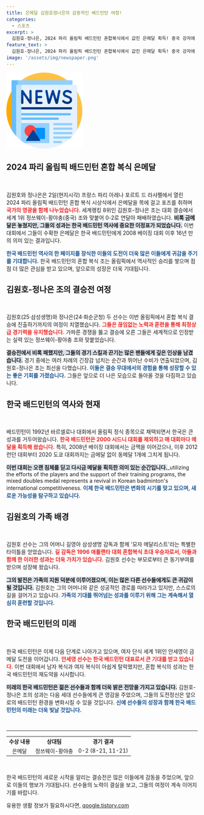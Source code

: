 ```yaml
---
title: 은메달 김원호정나은의 감동적인 배드민턴 여정!
categories:
  - 스포츠
excerpt: >
  김원호-정나은, 2024 파리 올림픽 배드민턴 혼합복식에서 값진 은메달 획득! 중국 강자에 패했지만, 16년 만의 메달 수확으로 한국 배드민턴의 희망을 불러일으켰다.
feature_text: >
  김원호-정나은, 2024 파리 올림픽 배드민턴 혼합복식에서 값진 은메달 획득! 중국 강자에 패했지만, 16년 만의 메달 수확으로 한국 배드민턴의 희망을 불러일으켰다.
image: '/assets/img/newspaper.png'
---
```


<p><img src="/assets/img/newspaper.png" alt="kimp 속보" /></p>

<h2 data-ke-size="size26">2024 파리 올림픽 배드민턴 혼합 복식 은메달</h2>

<p data-ke-size="size16">&nbsp;</p>

<p>김원호와 정나은은 2일(현지시각) 프랑스 파리 아레나 포르트 드 라샤펠에서 열린 2024 파리 올림픽 배드민턴 혼합 복식 시상식에서 은메달을 목에 걸고 포즈를 취하며 <b><span style="color: #ee2323;">국가의 영광을 함께 나누었습니다.</span></b> 세계랭킹 8위인 김원호-정나은 조는 대회 결승에서 세계 1위 정쓰웨이-황야충(중국) 조와 맞붙어 0-2로 연달아 패배하였습니다. <b><span style="background-color: #21538527;">비록 금메달은 놓쳤지만, 그들의 성과는 한국 배드민턴 역사에 중요한 이정표가 되었습니다.</span></b> 이번 대회에서 그들이 수확한 은메달은 한국 배드민턴에게 2008 베이징 대회 이후 16년 만의 의미 있는 결과입니다. </p>

<p><b><span style="color: #1a5490;">한국 배드민턴 역사의 한 페이지를 장식한 이들의 도전이 더욱 많은 이들에게 귀감을 주기를 기대합니다.</span></b> 한국 배드민턴의 혼합 복식 조는 올림픽에서 역사적인 승리를 쌓으며 점점 더 많은 관심을 받고 있으며, 앞으로의 성장은 더욱 기대됩니다. </p>

<h2 data-ke-size="size26">김원호-정나은 조의 결승전 여정</h2>

<p data-ke-size="size16">&nbsp;</p>

<p>김원호(25·삼성생명)와 정나은(24·화순군청) 두 선수는 이번 올림픽에서 혼합 복식 결승에 진출하기까지의 여정이 치열했습니다. <b><span style="color: #ee2323;">그들은 끊임없는 노력과 훈련을 통해 최정상급 경기력을 유지했습니다.</span></b> 가파른 경쟁을 뚫고 결승에 오른 그들은 세계적으로 인정받는 실력 있는 정쓰웨이-황야충 조와 맞붙었습니다. </p>

<p><b><span style="background-color: #21538527;">결승전에서 비록 패했지만, 그들의 경기 스킬과 끈기는 많은 팬들에게 깊은 인상을 남겼습니다.</span></b> 경기 중에는 여러 차례의 긴장감 넘치는 순간과 뛰어난 수비가 연출되었으며, 김원호-정나은 조는 최선을 다했습니다. <b><span style="color: #1a5490;">이들은 결승 무대에서의 경험을 통해 성장할 수 있는 좋은 기회를 가졌습니다.</span></b> 그들은 앞으로 더 나은 모습으로 돌아올 것을 다짐하고 있습니다. </p>

<h2 data-ke-size="size26">한국 배드민턴의 역사와 현재</h2>

<p data-ke-size="size16">&nbsp;</p>

<p>배드민턴이 1992년 바르셀로나 대회에서 올림픽 정식 종목으로 채택되면서 한국은 큰 성과를 거두어왔습니다. <b><span style="color: #ee2323;">한국 배드민턴은 2000 시드니 대회를 제외하고 매 대회마다 메달을 획득해 왔습니다.</span></b> 특히, 2008년 베이징 대회에서는 금맥을 이어갔으나, 이후 2012 런던 대회부터 2020 도쿄 대회까지는 금메달 없이 동메달 1개에 그치게 됩니다.</p>

<p><b><span style="background-color: #21538527;">이번 대회는 오랜 침체를 딛고 다시금 메달을 획득한 의미 있는 순간입니다.</span></b>_utilizing the efforts of the players and the support of their training programs, the mixed doubles medal represents a revival in Korean badminton's international competitiveness. <b><span style="color: #1a5490;">이제 한국 배드민턴은 변화의 시기를 맞고 있으며, 새로운 가능성을 탐구하고 있습니다.</span></b> </p>

<h2 data-ke-size="size26">김원호의 가족 배경</h2>

<p data-ke-size="size16">&nbsp;</p>

<p>김원호 선수는 그의 어머니 길영아 삼성생명 감독과 함께 '모자 메달리스트'라는 특별한 타이틀을 얻었습니다. <b><span style="color: #ee2323;">길 감독은 1996 애틀랜타 대회 혼합복식 초대 우승자로서, 아들과 함께 한 이러한 성과는 더욱 가치가 있습니다.</span></b> 김원호 선수는 부모로부터 큰 동기부여를 받으며 성장해 왔습니다. </p>

<p><b><span style="background-color: #21538527;">그의 발전은 가족의 지원 덕분에 이루어졌으며, 이는 많은 다른 선수들에게도 큰 귀감이 될 것입니다.</span></b> 김원호는 그의 어머니와 같은 성공적인 경로를 따라가고 있지만, 스스로의 길을 걸어가고 있습니다. <b><span style="color: #1a5490;">가족의 기대를 뛰어넘는 성과를 이루기 위해 그는 계속해서 열심히 훈련할 것입니다.</span></b></p>

<h2 data-ke-size="size26">한국 배드민턴의 미래</h2>

<p data-ke-size="size16">&nbsp;</p>

<p>한국 배드민턴은 이제 다음 단계로 나아가고 있으며, 여자 단식 세계 1위인 안세영이 금메달 도전을 이어갑니다. <b><span style="color: #ee2323;">안세영 선수는 한국 배드민턴 대표로서 큰 기대를 받고 있습니다.</span></b> 이번 대회에서 남자 복식과 여자 복식이 아쉽게 탈락했지만, 혼합 복식의 성과는 한국 배드민턴의 재도약을 시사합니다. </p>

<p><b><span style="background-color: #21538527;">미래의 한국 배드민턴은 젊은 선수들과 함께 더욱 밝은 전망을 가지고 있습니다.</span></b> 김원호-정나은 조의 성과는 다음 세대 선수들에게 큰 영감을 주었으며, 그들의 도전정신은 앞으로의 배드민턴 환경을 변화시킬 수 있을 것입니다. <b><span style="color: #1a5490;">신예 선수들의 성장과 함께 한국 배드민턴의 미래는 더욱 빛날 것입니다.</span></b></p>

<p data-ke-size="size16">&nbsp;</p>

<hr>

<table style="width: 100%; border-collapse: collapse;">
<tr>
<td style="text-align: center; height: 17px;"><b>수상 내용</b></td>
<td style="text-align: center; height: 17px;"><b>상대팀</b></td>
<td style="text-align: center; height: 17px;"><b>경기 결과</b></td>
</tr>
<tr>
<td style="text-align: center; height: 17px;">은메달</td>
<td style="text-align: center; height: 17px;">정쓰웨이-황야충</td>
<td style="text-align: center; height: 17px;">0-2 (8-21, 11-21)</td>
</tr>
</table>

<p data-ke-size="size16">&nbsp;</p>

<p>한국 배드민턴의 새로운 시작을 알리는 결승전은 많은 이들에게 감동을 주었으며, 앞으로 이들의 행보가 기대됩니다. 선수들의 노력이 결실을 보고, 그들의 여정이 계속 이어지기를 바랍니다.</p>
유용한 생활 정보가 필요하시다면, <a href="https://qoogle.tistory.com" rel="dofollow">qoogle.tistory.com</a>


